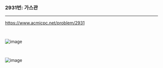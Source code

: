 ### 2931번: 가스관
***

https://www.acmicpc.net/problem/2931

<br>

![image](https://github.com/jh990714/BaekJoon-Algorithm/assets/144774186/199c61b2-c62a-4d30-b84f-a263838dfebb)

<br>

![image](https://github.com/jh990714/BaekJoon-Algorithm/assets/144774186/44ff5785-47b2-4d5e-bff5-ac60c961c104)
